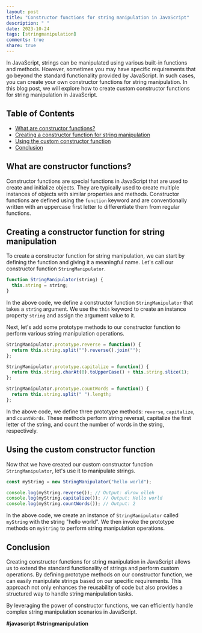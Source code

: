```yaml
---
layout: post
title: "Constructor functions for string manipulation in JavaScript"
description: " "
date: 2023-10-24
tags: [stringmanipulation]
comments: true
share: true
---
```


In JavaScript, strings can be manipulated using various built-in functions and methods. However, sometimes you may have specific requirements that go beyond the standard functionality provided by JavaScript. In such cases, you can create your own constructor functions for string manipulation. In this blog post, we will explore how to create custom constructor functions for string manipulation in JavaScript.

## Table of Contents
- [What are constructor functions?](#what-are-constructor-functions)
- [Creating a constructor function for string manipulation](#creating-a-constructor-function)
- [Using the custom constructor function](#using-the-custom-constructor-function)
- [Conclusion](#conclusion)

## What are constructor functions?
Constructor functions are special functions in JavaScript that are used to create and initialize objects. They are typically used to create multiple instances of objects with similar properties and methods. Constructor functions are defined using the `function` keyword and are conventionally written with an uppercase first letter to differentiate them from regular functions.

## Creating a constructor function for string manipulation
To create a constructor function for string manipulation, we can start by defining the function and giving it a meaningful name. Let's call our constructor function `StringManipulator`.

```javascript
function StringManipulator(string) {
  this.string = string;
}
```

In the above code, we define a constructor function `StringManipulator` that takes a `string` argument. We use the `this` keyword to create an instance property `string` and assign the argument value to it.

Next, let's add some prototype methods to our constructor function to perform various string manipulation operations.

```javascript
StringManipulator.prototype.reverse = function() {
  return this.string.split("").reverse().join("");
};

StringManipulator.prototype.capitalize = function() {
  return this.string.charAt(0).toUpperCase() + this.string.slice(1);
};

StringManipulator.prototype.countWords = function() {
  return this.string.split(" ").length;
};
```

In the above code, we define three prototype methods: `reverse`, `capitalize`, and `countWords`. These methods perform string reversal, capitalize the first letter of the string, and count the number of words in the string, respectively.

## Using the custom constructor function
Now that we have created our custom constructor function `StringManipulator`, let's use it to manipulate strings.

```javascript
const myString = new StringManipulator("hello world");

console.log(myString.reverse()); // Output: dlrow olleh
console.log(myString.capitalize()); // Output: Hello world
console.log(myString.countWords()); // Output: 2
```

In the above code, we create an instance of `StringManipulator` called `myString` with the string "hello world". We then invoke the prototype methods on `myString` to perform string manipulation operations.

## Conclusion
Creating constructor functions for string manipulation in JavaScript allows us to extend the standard functionality of strings and perform custom operations. By defining prototype methods on our constructor function, we can easily manipulate strings based on our specific requirements. This approach not only enhances the reusability of code but also provides a structured way to handle string manipulation tasks. 

By leveraging the power of constructor functions, we can efficiently handle complex string manipulation scenarios in JavaScript.

**#javascript #stringmanipulation**